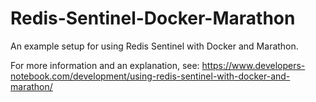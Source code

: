 # Redis-Sentinel-Docker-Marathon

An example setup for using Redis Sentinel with Docker and Marathon.

For more information and an explanation, see: https://www.developers-notebook.com/development/using-redis-sentinel-with-docker-and-marathon/
